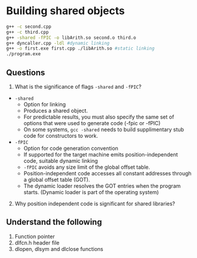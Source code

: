 # Building shared objects

```bash
g++ -c second.cpp
g++ -c third.cpp
g++ -shared -fPIC -o libArith.so second.o third.o
g++ dyncaller.cpp -ldl #dynamic linking
g++ -o first.exe first.cpp ./libArith.so #static linking
./program.exe
```

## Questions

1. What is the significance of flags `-shared` and `-fPIC`?

- `-shared`
  - Option for linking
  - Produces a shared object.
  - For predictable results, you must also specify the same set of options that were used to generate code (-fpic or -fPIC)
  - On some systems, `gcc -shared` needs to build supplimentary stub code for constructors to work.
- `-fPIC`
  - Option for code generation convention
  - If supported for the target machine emits position-independent code, suitable dynamic linking
  - `-fPIC` avoids any size limit of the global offset table.
  - Position-independent code accesses all constant addresses through a global offset table (GOT).
  - The dynamic loader resolves the GOT entries when the program starts. (Dynamic loader is part of the operating system)

2. Why position independent code is significant for shared libraries?

## Understand the following

1. Function pointer
2. dlfcn.h header file
3. dlopen, dlsym and dlclose functions
